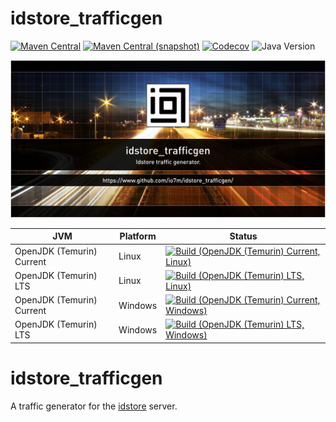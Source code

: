 idstore_trafficgen
===

[![Maven Central](https://img.shields.io/maven-central/v/com.io7m.idstore_trafficgen/com.io7m.idstore_trafficgen.svg?style=flat-square)](http://search.maven.org/#search%7Cga%7C1%7Cg%3A%22com.io7m.idstore_trafficgen%22)
[![Maven Central (snapshot)](https://img.shields.io/nexus/s/com.io7m.idstore_trafficgen/com.io7m.idstore_trafficgen?server=https%3A%2F%2Fs01.oss.sonatype.org&style=flat-square)](https://s01.oss.sonatype.org/content/repositories/snapshots/com/io7m/idstore_trafficgen/)
[![Codecov](https://img.shields.io/codecov/c/github/io7m-com/idstore_trafficgen.svg?style=flat-square)](https://codecov.io/gh/io7m-com/idstore_trafficgen)
![Java Version](https://img.shields.io/badge/21-java?label=java&color=007fff)

![com.io7m.idstore_trafficgen](./src/site/resources/idstore_trafficgen.jpg?raw=true)

| JVM | Platform | Status |
|-----|----------|--------|
| OpenJDK (Temurin) Current | Linux | [![Build (OpenJDK (Temurin) Current, Linux)](https://img.shields.io/github/actions/workflow/status/io7m-com/idstore_trafficgen/main.linux.temurin.current.yml)](https://www.github.com/io7m-com/idstore_trafficgen/actions?query=workflow%3Amain.linux.temurin.current)|
| OpenJDK (Temurin) LTS | Linux | [![Build (OpenJDK (Temurin) LTS, Linux)](https://img.shields.io/github/actions/workflow/status/io7m-com/idstore_trafficgen/main.linux.temurin.lts.yml)](https://www.github.com/io7m-com/idstore_trafficgen/actions?query=workflow%3Amain.linux.temurin.lts)|
| OpenJDK (Temurin) Current | Windows | [![Build (OpenJDK (Temurin) Current, Windows)](https://img.shields.io/github/actions/workflow/status/io7m-com/idstore_trafficgen/main.windows.temurin.current.yml)](https://www.github.com/io7m-com/idstore_trafficgen/actions?query=workflow%3Amain.windows.temurin.current)|
| OpenJDK (Temurin) LTS | Windows | [![Build (OpenJDK (Temurin) LTS, Windows)](https://img.shields.io/github/actions/workflow/status/io7m-com/idstore_trafficgen/main.windows.temurin.lts.yml)](https://www.github.com/io7m-com/idstore_trafficgen/actions?query=workflow%3Amain.windows.temurin.lts)|

# idstore_trafficgen

A traffic generator for the [idstore](https://www.io7m.com/software/idstore)
server.


